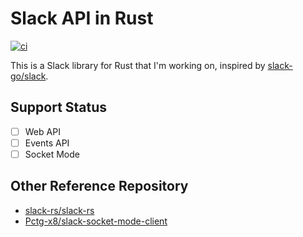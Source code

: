# Slack API in Rust

[![ci](https://github.com/Gompei/slack-rust/actions/workflows/ci.yml/badge.svg)](https://github.com/Gompei/slack-rust/actions/workflows/ci.yml)

This is a Slack library for Rust that I'm working on, inspired by [slack-go/slack](https://github.com/slack-go/slack).

## Support Status

- [ ] Web API
- [ ] Events API
- [ ] Socket Mode

## Other Reference Repository

- [slack-rs/slack-rs](https://github.com/slack-rs/slack-rs)
- [Pctg-x8/slack-socket-mode-client](https://github.com/Pctg-x8/slack-socket-mode-client)
